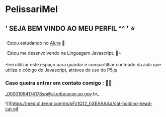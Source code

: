 # PelissariMel

## ' SEJA BEM VINDO AO MEU PERFIL ^^ ' ⭐

-Estou estudando no [Alura](https://www.alura.com.br) 📖

-Estou me desenvolvendo na Linguagem Javascript. 🔖⭐

-Irei utilizar este espaço para guardar e compartilhar conteúdo da aula que utiliza o código do Javascript, atráves do uso do P5.js

### Caso queira entrar em contato comigo : 🤠🤙
_00001094174178sp@al.educacao.sp.gov.br_

![][https://media1.tenor.com/m/pFz1Q12_hXEAAAAd/cat-holding-head-cat.gif
